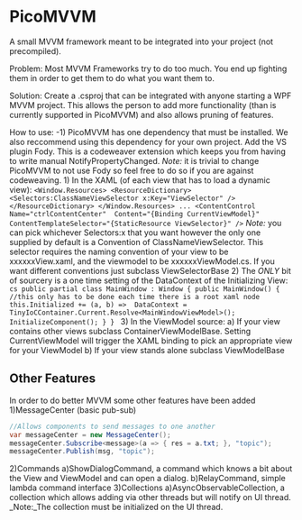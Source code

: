 PicoMVVM
========

A small MVVM framework meant to be integrated into your project (not precompiled).

Problem:
	Most MVVM Frameworks try to do too much.  You end up fighting them in order to get them to do what you want them to.

Solution:
	Create a .csproj that can be integrated with anyone starting a WPF MVVM project.  This allows the person to add more functionality (than is currently supported in PicoMVVM) and also allows pruning of features.

How to use:
	-1) PicoMVVM has one dependency that must be installed.  We also reccommend using this dependency for your own project. Add the VS plugin Fody.  This is a codeweaver extension which keeps you from having to write manual NotifyPropertyChanged.  _Note:_ it is trivial to change PicoMVVM to not use Fody so feel free to do so if you are against codeweaving.
	1) In the XAML (of each view that has to load a dynamic view):
	```
<Window.Resources>
     <ResourceDictionary>
          <Selectors:ClassNameViewSelector x:Key="ViewSelector" />
     </ResourceDictionary>
</Window.Resources>
    ...
<ContentControl Name="ctrlContentCenter" 
        		Content="{Binding CurrentViewModel}"  
        		ContentTemplateSelector="{StaticResource ViewSelector}"
                />
	```
	_Note:_ you can pick whichever Selectors:x that you want however the only one supplied by default is a Convention of ClassNameViewSelector. This selector requires the naming convention of your view to be xxxxxxView.xaml, and the viewmodel to be xxxxxxViewModel.cs.  If you want different conventions just subclass ViewSelectorBase
	2) The _ONLY_ bit of sourcery is a one time setting of the DataContext of the Initializing View:
	```cs
	public partial class MainWindow : Window
	{
		public MainWindow()
		{
			//this only has to be done each time there is a root xaml node
			this.Initialized += (a, b) => 
				DataContext = TinyIoCContainer.Current.Resolve<MainWindowViewModel>();
			InitializeComponent();
		}
	}
	```
	3) In the ViewModel source:
		a) If your view contains other views subclass ContainerViewModelBase. Setting CurrentViewModel will trigger the XAML binding to pick an appropriate view for your ViewModel
		b) If your view stands alone subclass ViewModelBase

Other Features
--------------
In order to do better MVVM some other features have been added
1)MessageCenter (basic pub-sub)
```cs
//Allows components to send messages to one another
var messageCenter = new MessageCenter();
messageCenter.Subscribe<message>(a => { res = a.txt; }, "topic");
messageCenter.Publish(msg, "topic");
```
2)Commands
	a)ShowDialogCommand, a command which knows a bit about the View and ViewModel and can open a dialog.
	b)RelayCommand, simple lambda command interface
3)Collections
	a)AsyncObservableCollection, a collection which allows adding via other threads but will notify on UI thread.  _Note:_The collection must be initialized on the UI thread.
